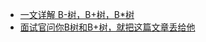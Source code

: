 * [一文详解 B-树，B+树，B*树](https://zhuanlan.zhihu.com/p/98021010)
* [面试官问你B树和B+树，就把这篇文章丢给他](https://segmentfault.com/a/1190000020416577)

